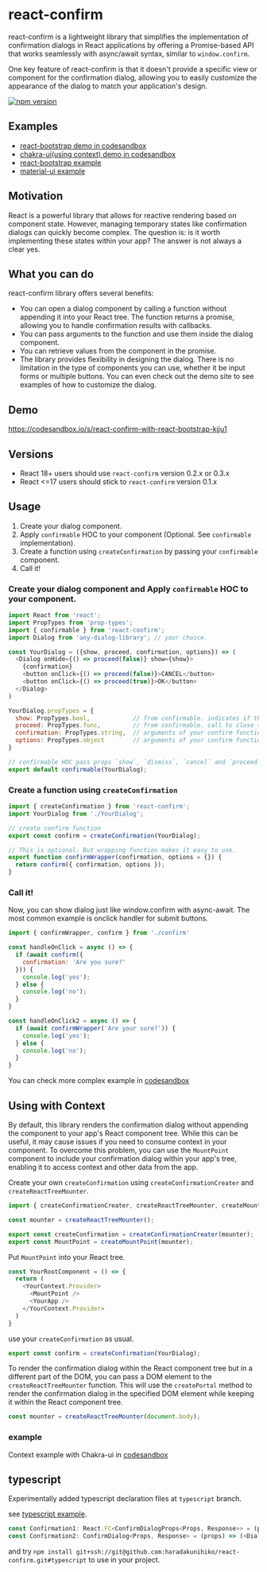 # react-confirm
react-confirm is a lightweight library that simplifies the implementation of confirmation dialogs in React applications by offering a Promise-based API that works seamlessly with async/await syntax, similar to `window.confirm`.

One key feature of react-confirm is that it doesn't provide a specific view or component for the confirmation dialog, allowing you to easily customize the appearance of the dialog to match your application's design.

[![npm version](https://badge.fury.io/js/react-confirm.svg)](https://badge.fury.io/js/react-confirm)

## Examples
- [react-bootstrap demo in codesandbox](https://codesandbox.io/s/react-confirm-with-react-bootstrap-kjju1)
- [chakra-ui(using context) demo in codesandbox](https://codesandbox.io/s/react-confirm-with-chakra-ui-oidpf1)
- [react-bootstrap example](https://github.com/haradakunihiko/react-confirm/tree/master/example/react-bootstrap)
- [material-ui example](https://github.com/haradakunihiko/react-confirm/tree/master/example/material-ui)

## Motivation
React is a powerful library that allows for reactive rendering based on component state. However, managing temporary states like confirmation dialogs can quickly become complex. The question is: is it worth implementing these states within your app? The answer is not always a clear yes.

## What you can do
react-confirm library offers several benefits:

- You can open a dialog component by calling a function without appending it into your React tree. The function returns a promise, allowing you to handle confirmation results with callbacks.
- You can pass arguments to the function and use them inside the dialog component.
- You can retrieve values from the component in the promise.
- The library provides flexibility in designing the dialog. There is no limitation in the type of components you can use, whether it be input forms or multiple buttons. You can even check out the demo site to see examples of how to customize the dialog.

## Demo
https://codesandbox.io/s/react-confirm-with-react-bootstrap-kjju1

## Versions

- React 18+ users should use `react-confirm` version 0.2.x or 0.3.x
- React <=17 users should stick to `react-confirm` version 0.1.x

## Usage
1. Create your dialog component.
2. Apply `confirmable` HOC to your component (Optional. See `confirmable` implementation).
3. Create a function using `createConfirmation` by passing your `confirmable` component.
4. Call it!

### Create your dialog component and Apply `confirmable` HOC to your component.

```js
import React from 'react';
import PropTypes from 'prop-types';
import { confirmable } from 'react-confirm';
import Dialog from 'any-dialog-library'; // your choice.

const YourDialog = ({show, proceed, confirmation, options}) => (
  <Dialog onHide={() => proceed(false)} show={show}>
    {confirmation}
    <button onClick={() => proceed(false)}>CANCEL</button>
    <button onClick={() => proceed(true)}>OK</button>
  </Dialog>
)

YourDialog.propTypes = {
  show: PropTypes.bool,            // from confirmable. indicates if the dialog is shown or not.
  proceed: PropTypes.func,         // from confirmable. call to close the dialog with promise resolved.
  confirmation: PropTypes.string,  // arguments of your confirm function
  options: PropTypes.object        // arguments of your confirm function
}

// confirmable HOC pass props `show`, `dismiss`, `cancel` and `proceed` to your component.
export default confirmable(YourDialog);
```

### Create a function using `createConfirmation`
```js
import { createConfirmation } from 'react-confirm';
import YourDialog from './YourDialog';

// create confirm function
export const confirm = createConfirmation(YourDialog);

// This is optional. But wrapping function makes it easy to use.
export function confirmWrapper(confirmation, options = {}) {
  return confirm({ confirmation, options });
}
```

### Call it!
Now, you can show dialog just like window.confirm with async-await. The most common example is onclick handler for submit buttons.

```js
import { confirmWrapper, confirm } from './confirm'

const handleOnClick = async () => {
  if (await confirm({
    confirmation: 'Are you sure?'
  })) {
    console.log('yes');
  } else {
    console.log('no');
  }
}

const handleOnClick2 = async () => {
  if (await confirmWrapper('Are your sure?')) {
    console.log('yes');
  } else {
    console.log('no');
  }
}

```

You can check more complex example in [codesandbox](https://codesandbox.io/s/react-confirm-with-react-bootstrap-kjju1)

## Using with Context
By default, this library renders the confirmation dialog without appending the component to your app's React component tree. While this can be useful, it may cause issues if you need to consume context in your component. To overcome this problem, you can use the `MountPoint` component to include your confirmation dialog within your app's tree, enabling it to access context and other data from the app.


Create your own `createConfirmation` using `createConfirmationCreater` and `createReactTreeMounter`.

```js
import { createConfirmationCreater, createReactTreeMounter, createMountPoint } from 'react-confirm';

const mounter = createReactTreeMounter();

export const createConfirmation = createConfirmationCreater(mounter);
export const MountPoint = createMountPoint(mounter);
```

Put `MountPoint` into your React tree.
```js
const YourRootComponent = () => {
  return (
    <YourContext.Provider>
      <MountPoint />
      <YourApp />
    </YourContext.Provider>
  )
}
```

use your `createConfirmation` as usual.
```js
export const confirm = createConfirmation(YourDialog);
```

To render the confirmation dialog within the React component tree but in a different part of the DOM, you can pass a DOM element to the `createReactTreeMounter` function. This will use the `createPortal` method to render the confirmation dialog in the specified DOM element while keeping it within the React component tree.

```js
const mounter = createReactTreeMounter(document.body);
```

### example
Context example with Chakra-ui in [codesandbox](https://codesandbox.io/s/react-confirm-with-chakra-ui-oidpf1)

## typescript
Experimentally added typescript declaration files at `typescript` branch.

see [typescript example](https://github.com/haradakunihiko/react-confirm/tree/typescript/example/ts-react-bootstrap).

```ts
const Confirmation1: React.FC<ConfirmDialogProps<Props, Response>> = (props) => (<Dialog></Dialog>)
const Confirmation2: ConfirmDialog<Props, Response> = (props) => (<Dialog></Dialog>)
```

and try `npm install git+ssh://git@github.com:haradakunihiko/react-confirm.git#typescript` to use in your project.
